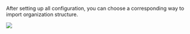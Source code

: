 <IntegrationDetailCard title="Import Organization Structure from LDAP Directory">

After setting up all configuration, you can choose a corresponding way to import organization structure.

![](~@imagesZhCn/guides/org/import-org.jpg)


</IntegrationDetailCard>